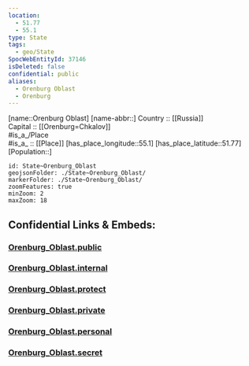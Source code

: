 ```yaml
---
location:
  - 51.77
  - 55.1
type: State
tags:
  - geo/State
SpocWebEntityId: 37146
isDeleted: false
confidential: public
aliases:
  - Orenburg Oblast
  - Orenburg 
---
```

[name::Orenburg Oblast] 
[name-abbr::] 
Country :: [[Russia]]  
Capital :: [[Orenburg=Chkalov]]  
#is_a_/Place  
#is_a_ :: [[Place]] 
[has_place_longitude::55.1] 
[has_place_latitude::51.77] 
[Population::] 



```leaflet
id: State~Orenburg_Oblast
geojsonFolder: ./State~Orenburg_Oblast/
markerFolder: ./State~Orenburg_Oblast/
zoomFeatures: true 
minZoom: 2 
maxZoom: 18
```


## Confidential Links & Embeds: 

### [Orenburg_Oblast.public](/_public/\Earth\Continent\Europe\Europe~East\Russia\Russia~VolgaOrenburg_Oblast.public.md) 

### [Orenburg_Oblast.internal](/_internal/\Earth\Continent\Europe\Europe~East\Russia\Russia~VolgaOrenburg_Oblast.internal.md) 

### [Orenburg_Oblast.protect](/_protect/\Earth\Continent\Europe\Europe~East\Russia\Russia~VolgaOrenburg_Oblast.protect.md) 

### [Orenburg_Oblast.private](/_private/\Earth\Continent\Europe\Europe~East\Russia\Russia~VolgaOrenburg_Oblast.private.md) 

### [Orenburg_Oblast.personal](/_personal/\Earth\Continent\Europe\Europe~East\Russia\Russia~VolgaOrenburg_Oblast.personal.md) 

### [Orenburg_Oblast.secret](/_secret/\Earth\Continent\Europe\Europe~East\Russia\Russia~VolgaOrenburg_Oblast.secret.md)

